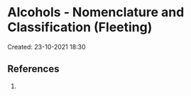 # Alcohols - Nomenclature and Classification (Fleeting)
Created: 23-10-2021 18:30



## References
1. 